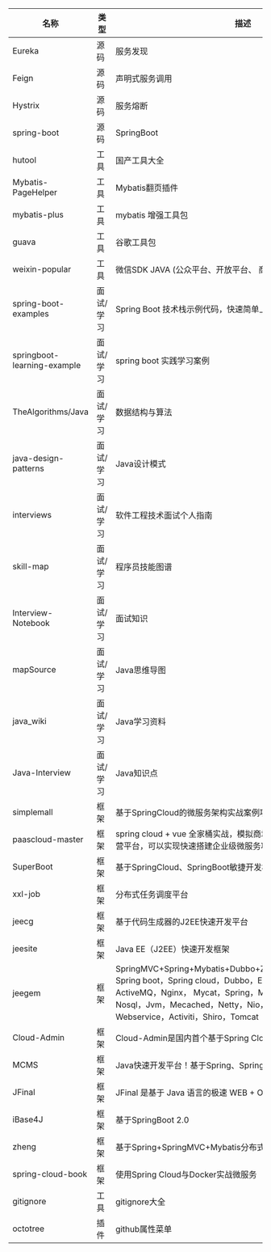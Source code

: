 | 名称                        | 类型      | 描述                                                         | 地址                                                         |
| --------------------------- | --------- | ------------------------------------------------------------ | ------------------------------------------------------------ |
| Eureka                      | 源码      | 服务发现                                                     | [https://github.com/Netflix/eureka](https://github.com/Netflix/eureka) |
| Feign                       | 源码      | 声明式服务调用                                               | [https://github.com/OpenFeign/feign](https://github.com/OpenFeign/feign) |
| Hystrix                     | 源码      | 服务熔断                                                     | [https://github.com/Netflix/Hystrix](https://github.com/Netflix/Hystrix) |
| spring-boot                 | 源码      | SpringBoot                                                   | [https://github.com/spring-projects/spring-boot](https://github.com/spring-projects/spring-boot) |
| hutool                      | 工具      | 国产工具大全                                                 | [https://gitee.com/loolly/hutool](https://gitee.com/loolly/hutool) |
| Mybatis-PageHelper          | 工具      | Mybatis翻页插件                                              | [https://github.com/pagehelper/Mybatis-PageHelper](https://github.com/pagehelper/Mybatis-PageHelper) |
| mybatis-plus                | 工具      | mybatis 增强工具包                                           | [https://github.com/baomidou/mybatis-plus](https://github.com/baomidou/mybatis-plus) |
| guava                       | 工具      | 谷歌工具包                                                   | [https://github.com/google/guava](https://github.com/google/guava) |
| weixin-popular              | 工具      | 微信SDK JAVA (公众平台、开放平台、 商户平台、 服务商平台)    | [https://github.com/liyiorg/weixin-popular](https://github.com/liyiorg/weixin-popular) |
| spring-boot-examples        | 面试/学习 | Spring Boot 技术栈示例代码，快速简单上手教程。               | [https://github.com/ityouknow/spring-boot-examples](https://github.com/ityouknow/spring-boot-examples) |
| springboot-learning-example | 面试/学习 | spring boot 实践学习案例                                     | [https://github.com/JeffLi1993/springboot-learning-example](https://github.com/JeffLi1993/springboot-learning-example) |
| TheAlgorithms/Java          | 面试/学习 | 数据结构与算法                                               | [https://github.com/TheAlgorithms/Java](https://github.com/TheAlgorithms/Java) |
| java-design-patterns        | 面试/学习 | Java设计模式                                                 | [https://github.com/iluwatar/java-design-patterns](https://github.com/iluwatar/java-design-patterns) |
| interviews                  | 面试/学习 | 软件工程技术面试个人指南                                     | [https://github.com/kdn251/interviews/blob/master/README-zh-cn.md](https://github.com/kdn251/interviews/blob/master/README-zh-cn.md) |
| skill-map                   | 面试/学习 | 程序员技能图谱                                               | [https://github.com/TeamStuQ/skill-map](https://github.com/TeamStuQ/skill-map) |
| Interview-Notebook          | 面试/学习 | 面试知识                                                     | [https://github.com/CyC2018/Interview-Notebook](https://github.com/CyC2018/Interview-Notebook) |
| mapSource                   | 面试/学习 | Java思维导图                                                 | [https://gitee.com/java-mindmap/mapSource](https://gitee.com/java-mindmap/mapSource) |
| java\_wiki                  | 面试/学习 | Java学习资料                                                 | [https://gitee.com/log4j/java\_wiki](https://gitee.com/log4j/java_wiki) |
| Java-Interview              | 面试/学习 | Java知识点                                                   | [https://github.com/crossoverJie/Java-Interview](https://github.com/crossoverJie/Java-Interview) |
| simplemall                  | 框架      | 基于SpringCloud的微服务架构实战案例项目                      | [https://github.com/backkoms/simplemall](https://github.com/backkoms/simplemall) |
| paascloud-master            | 框架      | spring cloud + vue 全家桶实战，模拟商城，完整的购物流程、后端运营平台，可以实现快速搭建企业级微服务项目 | [https://github.com/paascloud/paascloud-master](https://github.com/paascloud/paascloud-master) |
| SuperBoot                   | 框架      | 基于SpringCloud、SpringBoot敏捷开发框架                      | [https://github.com/7040210/SuperBoot](https://github.com/7040210/SuperBoot) |
| xxl-job                     | 框架      | 分布式任务调度平台                                           | [https://github.com/xuxueli/xxl-job](https://github.com/xuxueli/xxl-job) |
| jeecg                       | 框架      | 基于代码生成器的J2EE快速开发平台                             | [https://github.com/zhangdaiscott/jeecg](https://github.com/zhangdaiscott/jeecg) |
| jeesite                     | 框架      | Java EE（J2EE）快速开发框架                                  | [https://github.com/thinkgem/jeesite](https://github.com/thinkgem/jeesite) |
| jeegem                      | 框架      | SpringMVC+Spring+Mybatis+Dubbo+Zookeeper+Redis+ActiveMQ Spring boot，Spring cloud，Dubbo，Elasticsearch，Redis，ActiveMQ，Nginx， Mycat，Spring，MongoDB，ZeroMQ，Git，Nosql，Jvm，Mecached，Netty，Nio，Mina，Nutch， Webservice，Activiti，Shiro，Tomcat | [https://gitee.com/jeegem/jeegem](https://gitee.com/jeegem/jeegem) |
| Cloud-Admin                 | 框架      | Cloud-Admin是国内首个基于Spring Cloud微服务化开发平台        | [https://gitee.com/minull/ace-security](https://gitee.com/minull/ace-security) |
| MCMS                        | 框架      | Java快速开发平台！基于Spring、SpringMVC、Mybatis架构         | [https://gitee.com/mingSoft/MCMS](https://gitee.com/mingSoft/MCMS) |
| JFinal                      | 框架      | JFinal 是基于 Java 语言的极速 WEB + ORM 框架                 | [https://gitee.com/jfinal/jfinal](https://gitee.com/jfinal/jfinal) |
| iBase4J                     | 框架      | 基于SpringBoot 2.0                                           | [https://gitee.com/iBase4J/iBase4J](https://gitee.com/iBase4J/iBase4J) |
| zheng                       | 框架      | 基于Spring+SpringMVC+Mybatis分布式敏捷开发系统架构           | [https://gitee.com/shuzheng/zheng](https://gitee.com/shuzheng/zheng) |
| spring-cloud-book           | 框架      | 使用Spring Cloud与Docker实战微服务                           | [https://gitee.com/itmuch/spring-cloud-book](https://gitee.com/itmuch/spring-cloud-book) |
| gitignore                   | 工具      | gitignore大全                                                | [https://github.com/github/gitignore](https://github.com/github/gitignore) |
| octotree                    | 插件      | github属性菜单                                               | https://github.com/buunguyen/octotree                        |

